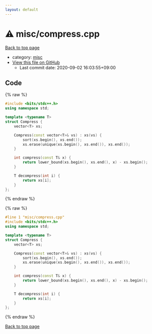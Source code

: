 ```yaml
---
layout: default
---
```


<!-- mathjax config similar to math.stackexchange -->
<script type="text/javascript" async
  src="https://cdnjs.cloudflare.com/ajax/libs/mathjax/2.7.5/MathJax.js?config=TeX-MML-AM_CHTML">
</script>
<script type="text/x-mathjax-config">
  MathJax.Hub.Config({
    TeX: { equationNumbers: { autoNumber: "AMS" }},
    tex2jax: {
      inlineMath: [ ['$','$'] ],
      processEscapes: true
    },
    "HTML-CSS": { matchFontHeight: false },
    displayAlign: "left",
    displayIndent: "2em"
  });
</script>

<script type="text/javascript" src="https://cdnjs.cloudflare.com/ajax/libs/jquery/3.4.1/jquery.min.js"></script>
<script src="https://cdn.jsdelivr.net/npm/jquery-balloon-js@1.1.2/jquery.balloon.min.js" integrity="sha256-ZEYs9VrgAeNuPvs15E39OsyOJaIkXEEt10fzxJ20+2I=" crossorigin="anonymous"></script>
<script type="text/javascript" src="../../assets/js/copy-button.js"></script>
<link rel="stylesheet" href="../../assets/css/copy-button.css" />


# :warning: misc/compress.cpp

<a href="../../index.html">Back to top page</a>

* category: <a href="../../index.html#bc957e26ff41470c556ee5d09e96880b">misc</a>
* <a href="{{ site.github.repository_url }}/blob/master/misc/compress.cpp">View this file on GitHub</a>
    - Last commit date: 2020-09-02 16:03:55+09:00




## Code

<a id="unbundled"></a>
{% raw %}
```cpp
#include <bits/stdc++.h>
using namespace std;

template <typename T>
struct Compress {
    vector<T> xs;

    Compress(const vector<T>& vs) : xs(vs) {
        sort(xs.begin(), xs.end());
        xs.erase(unique(xs.begin(), xs.end()), xs.end());
    }

    int compress(const T& x) {
        return lower_bound(xs.begin(), xs.end(), x) - xs.begin();
    }

    T decompress(int i) {
        return xs[i];
    }
};
```
{% endraw %}

<a id="bundled"></a>
{% raw %}
```cpp
#line 1 "misc/compress.cpp"
#include <bits/stdc++.h>
using namespace std;

template <typename T>
struct Compress {
    vector<T> xs;

    Compress(const vector<T>& vs) : xs(vs) {
        sort(xs.begin(), xs.end());
        xs.erase(unique(xs.begin(), xs.end()), xs.end());
    }

    int compress(const T& x) {
        return lower_bound(xs.begin(), xs.end(), x) - xs.begin();
    }

    T decompress(int i) {
        return xs[i];
    }
};

```
{% endraw %}

<a href="../../index.html">Back to top page</a>

